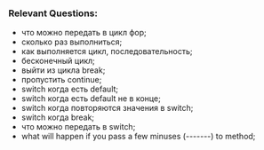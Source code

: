 ### Relevant Questions:
- что можно передать в цикл фор;
- сколько раз выполниться;
- как выполняется цикл, последовательность;
- бесконечный цикл;
- выйти из цикла break;
- пропустить continue;
- switch когда есть default;
- switch когда есть default не в конце;
- switch когда повторяются значения в switch;
- switch когда break;
- что можно передать в switch;
- what will happen if you pass a few minuses (-------) to method; 